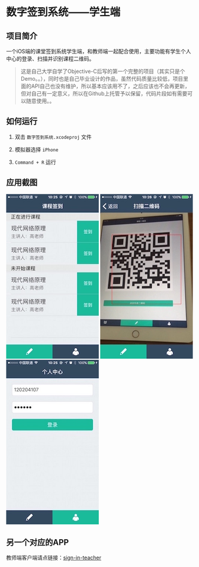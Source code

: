 # 数字签到系统——学生端

## 项目简介

一个iOS端的课堂签到系统学生端，和教师端一起配合使用，主要功能有学生个人中心的登录、扫描并识别课程二维码。

> 这是自己大学自学了Objective-C后写的第一个完整的项目（其实只是个Demo。。），同时也是自己毕业设计的作品，虽然代码质量比较低，项目里面的API自己也没有维护，所以基本应该用不了，之后应该也不会再更新，但对自己有一定意义，所以在Github上托管予以保留，代码片段如有需要可以随意使用。。

## 如何运行

1. 双击 `数字签到系统.xcodeproj` 文件

2. 模拟器选择 `iPhone`

3. `Command + R` 运行


## 应用截图
![image](./screenshots/IMG_0979.jpg)
![image](./screenshots/IMG_0981.jpg)
![image](./screenshots/IMG_0977.jpg)

## 另一个对应的APP

教师端客户端请点链接：[sign-in-teacher](https://github.com/onee-io/sign-in-teacher)
